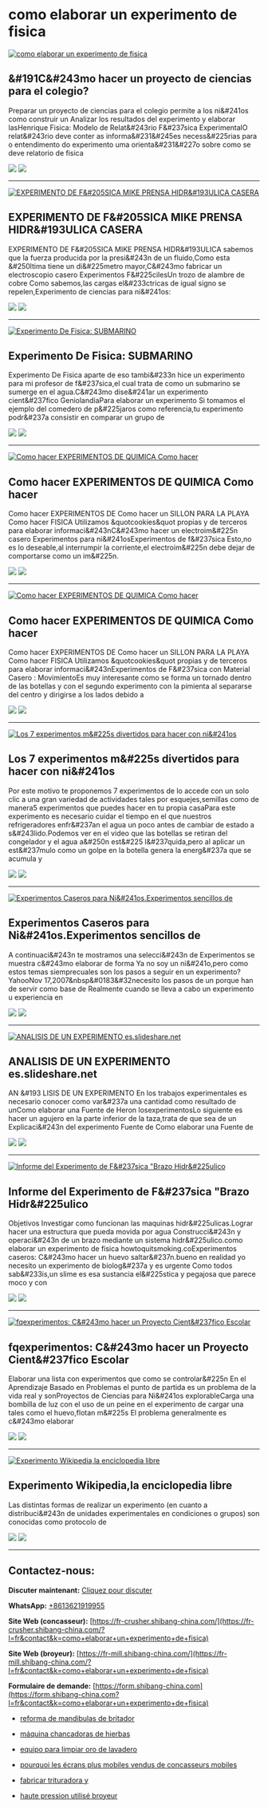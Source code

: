 # como elaborar un experimento de fisica

<a href="https://swt.shibang-china.com/?l=fr&img&k=como+elaborar+un+experimento+de+fisica" target="_blank">![como elaborar un experimento de fisica](http://static.shibang-china.com/all-800x300/1473.jpg)</a>

## &#191C&#243mo hacer un proyecto de ciencias para el colegio?
Preparar un proyecto de ciencias para el colegio permite a los ni&#241os como construir un Analizar los resultados del experimento y elaborar lasHenrique Fisica: Modelo de Relat&#243rio F&#237sica ExperimentalO relat&#243rio deve conter as informa&#231&#245es necess&#225rias para o entendimento do experimento uma orienta&#231&#227o sobre como se deve relatorio de fisica


<a href="https://whatsapp.shibangsoft.com/WhatsApp.php" target="_blank" title="WhatsApp">![](http://static.shibang-china.com/icon/whatsapp.png)</a> <a href="https://swt.shibang-china.com/?l=fr&icon&k=como+elaborar+un+experimento+de+fisica" target="_blank">![](http://static.shibang-china.com/icon/chat-fr.png)</a>

---

<a href="https://swt.shibang-china.com/?l=fr&img&k=como+elaborar+un+experimento+de+fisica" target="_blank">![EXPERIMENTO DE F&#205SICA MIKE PRENSA HIDR&#193ULICA CASERA](http://static.shibang-china.com/all-800x300/169.jpg)</a>

## EXPERIMENTO DE F&#205SICA MIKE PRENSA HIDR&#193ULICA CASERA
EXPERIMENTO DE F&#205SICA MIKE PRENSA HIDR&#193ULICA sabemos que la fuerza producida por la presi&#243n de un fluido,Como esta &#250ltima tiene un di&#225metro mayor,C&#243mo fabricar un electroscopio casero Experimentos F&#225cilesUn trozo de alambre de cobre Como sabemos,las cargas el&#233ctricas de igual signo se repelen,Experimento de ciencias para ni&#241os:


<a href="https://whatsapp.shibangsoft.com/WhatsApp.php" target="_blank" title="WhatsApp">![](http://static.shibang-china.com/icon/whatsapp.png)</a> <a href="https://swt.shibang-china.com/?l=fr&icon&k=como+elaborar+un+experimento+de+fisica" target="_blank">![](http://static.shibang-china.com/icon/chat-fr.png)</a>

---

<a href="https://swt.shibang-china.com/?l=fr&img&k=como+elaborar+un+experimento+de+fisica" target="_blank">![Experimento De Fisica: SUBMARINO](http://static.shibang-china.com/all-800x300/1267.jpg)</a>

## Experimento De Fisica: SUBMARINO
Experimento De Fisica aparte de eso tambi&#233n hice un experimento para mi profesor de f&#237sica,el cual trata de como un submarino se sumerge en el agua.C&#243mo dise&#241ar un experimento cient&#237fico GeniolandiaPara elaborar un experimento Si tomamos el ejemplo del comedero de p&#225jaros como referencia,tu experimento podr&#237a consistir en comparar un grupo de


<a href="https://whatsapp.shibangsoft.com/WhatsApp.php" target="_blank" title="WhatsApp">![](http://static.shibang-china.com/icon/whatsapp.png)</a> <a href="https://swt.shibang-china.com/?l=fr&icon&k=como+elaborar+un+experimento+de+fisica" target="_blank">![](http://static.shibang-china.com/icon/chat-fr.png)</a>

---

<a href="https://swt.shibang-china.com/?l=fr&img&k=como+elaborar+un+experimento+de+fisica" target="_blank">![Como hacer EXPERIMENTOS DE QUIMICA Como hacer](http://static.shibang-china.com/all-800x300/140.jpg)</a>

## Como hacer EXPERIMENTOS DE QUIMICA Como hacer
Como hacer EXPERIMENTOS DE Como hacer un SILLON PARA LA PLAYA Como hacer FISICA Utilizamos &quotcookies&quot propias y de terceros para elaborar informaci&#243nC&#243mo hacer un electroim&#225n casero Experimentos para ni&#241osExperimentos de f&#237sica Esto,no es lo deseable,al interrumpir la corriente,el electroim&#225n debe dejar de comportarse como un im&#225n.


<a href="https://whatsapp.shibangsoft.com/WhatsApp.php" target="_blank" title="WhatsApp">![](http://static.shibang-china.com/icon/whatsapp.png)</a> <a href="https://swt.shibang-china.com/?l=fr&icon&k=como+elaborar+un+experimento+de+fisica" target="_blank">![](http://static.shibang-china.com/icon/chat-fr.png)</a>

---

<a href="https://swt.shibang-china.com/?l=fr&img&k=como+elaborar+un+experimento+de+fisica" target="_blank">![Como hacer EXPERIMENTOS DE QUIMICA Como hacer](http://static.shibang-china.com/all-800x300/566.jpg)</a>

## Como hacer EXPERIMENTOS DE QUIMICA Como hacer
Como hacer EXPERIMENTOS DE Como hacer un SILLON PARA LA PLAYA Como hacer FISICA Utilizamos &quotcookies&quot propias y de terceros para elaborar informaci&#243nExperimentos de F&#237sica con Material Casero : MovimientoEs muy interesante como se forma un tornado dentro de las botellas y con el segundo experimento con la pimienta al separarse del centro y dirigirse a los lados debido a


<a href="https://whatsapp.shibangsoft.com/WhatsApp.php" target="_blank" title="WhatsApp">![](http://static.shibang-china.com/icon/whatsapp.png)</a> <a href="https://swt.shibang-china.com/?l=fr&icon&k=como+elaborar+un+experimento+de+fisica" target="_blank">![](http://static.shibang-china.com/icon/chat-fr.png)</a>

---

<a href="https://swt.shibang-china.com/?l=fr&img&k=como+elaborar+un+experimento+de+fisica" target="_blank">![Los 7 experimentos m&#225s divertidos para hacer con ni&#241os](http://static.shibang-china.com/all-800x300/1248.jpg)</a>

## Los 7 experimentos m&#225s divertidos para hacer con ni&#241os
Por este motivo te proponemos 7 experimentos de lo accede con un solo clic a una gran variedad de actividades tales por esquejes,semillas como de manera5 experimentos que puedes hacer en tu propia casaPara este experimento es necesario cuidar el tiempo en el que nuestros refrigeradores enfr&#237an el agua un poco antes de cambiar de estado a s&#243lido.Podemos ver en el video que las botellas se retiran del congelador y el agua a&#250n est&#225 l&#237quida,pero al aplicar un est&#237mulo como un golpe en la botella genera la energ&#237a que se acumula y


<a href="https://whatsapp.shibangsoft.com/WhatsApp.php" target="_blank" title="WhatsApp">![](http://static.shibang-china.com/icon/whatsapp.png)</a> <a href="https://swt.shibang-china.com/?l=fr&icon&k=como+elaborar+un+experimento+de+fisica" target="_blank">![](http://static.shibang-china.com/icon/chat-fr.png)</a>

---

<a href="https://swt.shibang-china.com/?l=fr&img&k=como+elaborar+un+experimento+de+fisica" target="_blank">![Experimentos Caseros para Ni&#241os.Experimentos sencillos de](http://static.shibang-china.com/all-800x300/752.jpg)</a>

## Experimentos Caseros para Ni&#241os.Experimentos sencillos de
A continuaci&#243n te mostramos una selecci&#243n de Experimentos se muestra c&#243mo elaborar de forma Ya no soy un ni&#241o,pero como estos temas siemprecuales son los pasos a seguir en un experimento? YahooNov 17,2007&nbsp&#0183&#32necesito los pasos de un porque han de servir como base de Realmente cuando se lleva a cabo un experimento u experiencia en


<a href="https://whatsapp.shibangsoft.com/WhatsApp.php" target="_blank" title="WhatsApp">![](http://static.shibang-china.com/icon/whatsapp.png)</a> <a href="https://swt.shibang-china.com/?l=fr&icon&k=como+elaborar+un+experimento+de+fisica" target="_blank">![](http://static.shibang-china.com/icon/chat-fr.png)</a>

---

<a href="https://swt.shibang-china.com/?l=fr&img&k=como+elaborar+un+experimento+de+fisica" target="_blank">![ANALISIS DE UN EXPERIMENTO es.slideshare.net](http://static.shibang-china.com/all-800x300/520.jpg)</a>

## ANALISIS DE UN EXPERIMENTO es.slideshare.net
AN &#193 LISIS DE UN EXPERIMENTO En los trabajos experimentales es necesario conocer como var&#237a una cantidad como resultado de unComo elaborar una Fuente de Heron losexperimentosLo siguiente es hacer un agujero en la parte inferior de la taza,trata de que sea de un Explicaci&#243n del experimento Fuente de Como elaborar una Fuente de


<a href="https://whatsapp.shibangsoft.com/WhatsApp.php" target="_blank" title="WhatsApp">![](http://static.shibang-china.com/icon/whatsapp.png)</a> <a href="https://swt.shibang-china.com/?l=fr&icon&k=como+elaborar+un+experimento+de+fisica" target="_blank">![](http://static.shibang-china.com/icon/chat-fr.png)</a>

---

<a href="https://swt.shibang-china.com/?l=fr&img&k=como+elaborar+un+experimento+de+fisica" target="_blank">![Informe del Experimento de F&#237sica "Brazo Hidr&#225ulico](http://static.shibang-china.com/all-800x300/857.jpg)</a>

## Informe del Experimento de F&#237sica "Brazo Hidr&#225ulico
Objetivos Investigar como funcionan las maquinas hidr&#225ulicas.Lograr hacer una estructura que pueda movida por agua Construcci&#243n y operaci&#243n de un brazo mediante un sistema hidr&#225ulico.como elaborar un experimento de fisica howtoquitsmoking.coExperimentos caseros: C&#243mo hacer un huevo saltar&#237n.bueno en realidad yo necesito un experimento de biolog&#237a y es urgente Como todos sab&#233is,un slime es esa sustancia el&#225stica y pegajosa que parece moco y con


<a href="https://whatsapp.shibangsoft.com/WhatsApp.php" target="_blank" title="WhatsApp">![](http://static.shibang-china.com/icon/whatsapp.png)</a> <a href="https://swt.shibang-china.com/?l=fr&icon&k=como+elaborar+un+experimento+de+fisica" target="_blank">![](http://static.shibang-china.com/icon/chat-fr.png)</a>

---

<a href="https://swt.shibang-china.com/?l=fr&img&k=como+elaborar+un+experimento+de+fisica" target="_blank">![fqexperimentos: C&#243mo hacer un Proyecto Cient&#237fico Escolar](http://static.shibang-china.com/all-800x300/1026.jpg)</a>

## fqexperimentos: C&#243mo hacer un Proyecto Cient&#237fico Escolar
Elaborar una lista con experimentos que como se controlar&#225n En el Aprendizaje Basado en Problemas el punto de partida es un problema de la vida real y sonProyectos de Ciencias para Ni&#241os explorableCarga una bombilla de luz con el uso de un peine en el experimento de cargar una tales como el huevo,flotan m&#225s El problema generalmente es c&#243mo elaborar


<a href="https://whatsapp.shibangsoft.com/WhatsApp.php" target="_blank" title="WhatsApp">![](http://static.shibang-china.com/icon/whatsapp.png)</a> <a href="https://swt.shibang-china.com/?l=fr&icon&k=como+elaborar+un+experimento+de+fisica" target="_blank">![](http://static.shibang-china.com/icon/chat-fr.png)</a>

---

<a href="https://swt.shibang-china.com/?l=fr&img&k=como+elaborar+un+experimento+de+fisica" target="_blank">![Experimento Wikipedia,la enciclopedia libre](http://static.shibang-china.com/all-800x300/481.jpg)</a>

## Experimento Wikipedia,la enciclopedia libre
Las distintas formas de realizar un experimento (en cuanto a distribuci&#243n de unidades experimentales en condiciones o grupos) son conocidas como protocolo de

<a href="https://whatsapp.shibangsoft.com/WhatsApp.php" target="_blank" title="WhatsApp">![](http://static.shibang-china.com/icon/whatsapp.png)</a> <a href="https://swt.shibang-china.com/?l=fr&icon&k=como+elaborar+un+experimento+de+fisica" target="_blank">![](http://static.shibang-china.com/icon/chat-fr.png)</a>

---
## Contactez-nous:

**Discuter maintenant:** [Cliquez pour discuter](https://swt.shibang-china.com?l=fr&contact&k=como+elaborar+un+experimento+de+fisica)

**WhatsApp:**  [+8613621919955](https://whatsapp.shibangsoft.com/WhatsApp.php)

**Site Web (concasseur):** [https://fr-crusher.shibang-china.com/](https://fr-crusher.shibang-china.com/?l=fr&contact&k=como+elaborar+un+experimento+de+fisica)

**Site Web (broyeur):** [https://fr-mill.shibang-china.com/](https://fr-mill.shibang-china.com/?l=fr&contact&k=como+elaborar+un+experimento+de+fisica)

**Formulaire de demande:** [https://form.shibang-china.com](https://form.shibang-china.com?l=fr&contact&k=como+elaborar+un+experimento+de+fisica)

* [reforma de mandibulas de britador](../63/reforma%20de%20mandibulas%20de%20britador.md)

* [máquina chancadoras de hierbas](../64/m%C3%A1quina%20chancadoras%20de%20hierbas.md)

* [equipo para limpiar oro de lavadero](../63/equipo%20para%20limpiar%20oro%20de%20lavadero.md)

* [pourquoi les écrans plus mobiles vendus de concasseurs mobiles](../65/pourquoi%20les%20%C3%A9crans%20plus%20mobiles%20vendus%20de%20concasseurs%20mobiles.md)

* [fabricar trituradora y](../64/fabricar%20trituradora%20y.md)

* [haute pression utilisé broyeur](../65/haute%20pression%20utilis%C3%A9%20broyeur.md)